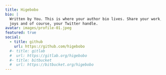 ```yaml
---
title: Higebobo
bio: |
  Written by You. This is where your author bio lives. Share your work, your
  joys and of course, your Twitter handle.
avatar: images/profile-01.jpeg
featured: true
social:
  - title: github
    url: https://github.com/higebobo
  #- title: gitlab
  #  url: https://gitlab.org/higebobo
  #- title: bitbucket
  #  url: https://bitbucket.org/higebobo
---
```

